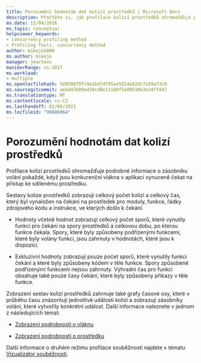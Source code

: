 ```yaml
---
title: Porozumění hodnotám dat kolizí prostředků | Microsoft Docs
description: Přečtěte si, jak profilace kolizí prostředků shromažďuje podrobné informace o tom, že konkurenční vlákna v aplikaci jsou nucená čekat na přístup ke sdílenému prostředku.
ms.date: 11/04/2016
ms.topic: conceptual
helpviewer_keywords:
- concurrency profiling method
- Profiling Tools, concurrency method
author: mikejo5000
ms.author: mikejo
manager: jmartens
monikerRange: vs-2017
ms.workload:
- multiple
ms.openlocfilehash: 5e050879fc9a1bd74f95ae5d24a92dc7a59a73c8
ms.sourcegitcommit: ae6d47b09a439cd0e13180f5e89510e3e347fd47
ms.translationtype: MT
ms.contentlocale: cs-CZ
ms.lasthandoff: 02/08/2021
ms.locfileid: "99886064"
---
```

# <a name="understand-resource-contention-data-values"></a>Porozumění hodnotám dat kolizí prostředků

Profilace kolizí prostředků shromažďuje podrobné informace o zásobníku volání pokaždé, když jsou konkurenční vlákna v aplikaci vynuceně čekat na přístup ke sdílenému prostředku.

Sestavy kolize prostředků zobrazují celkový počet kolizí a celkový čas, který byl vynaložen na čekání na prostředek pro moduly, funkce, řádky zdrojového kódu a instrukce, ve kterých došlo k čekání.

- Hodnoty včetně hodnot zobrazují celkový počet sporů, které vynutily funkci pro čekání na spory prostředků a celkovou dobu, po kterou funkce čekala.  Spory, které byly způsobeny podřízenými funkcemi, které byly volány funkcí, jsou zahrnuty v hodnotách, které jsou k dispozici.

- Exkluzivní hodnoty zobrazují pouze počet sporů, které vynutily funkci čekání a které byly způsobeny kódem v těle funkce. Spory způsobené podřízenými funkcemi nejsou zahrnuty. Výhradní čas pro funkci obsahuje také pouze časy čekání, které byly způsobeny příkazy v těle funkce.

Zobrazení sestav kolizí prostředků zahrnuje také grafy časové osy, které v průběhu času znázorňují jednotlivé události kolizí a zobrazují zásobníky volání, které vytvořily konkrétní událost. Další informace naleznete v jednom z následujících témat:

- [Zobrazení podrobností o vláknu](../profiling/thread-details-view-contention-data.md)

- [Zobrazení podrobností o prostředku](../profiling/resource-details-view-contention-data.md)

Další informace o druhém režimu profilace souběžnosti najdete v tématu [Vizualizátor souběžnosti](../profiling/concurrency-visualizer.md).
